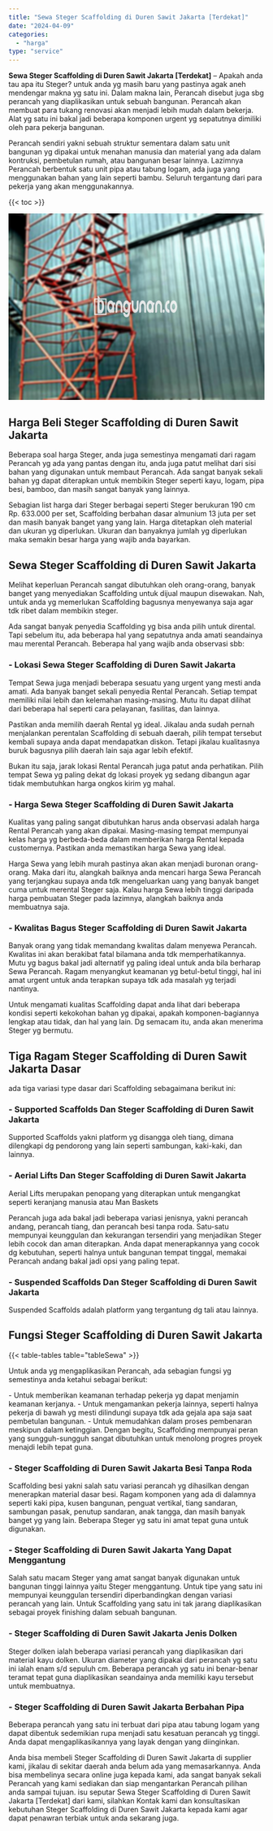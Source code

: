 ```yaml
---
title: "Sewa Steger Scaffolding di Duren Sawit Jakarta [Terdekat]"
date: "2024-04-09"
categories: 
  - "harga"
type: "service"
---
```


**Sewa Steger Scaffolding di Duren Sawit Jakarta \[Terdekat\]** – Apakah anda tau apa itu Steger? untuk anda yg masih baru yang pastinya agak aneh mendengar makna yg satu ini. Dalam makna lain, Perancah disebut juga sbg perancah yang diaplikasikan untuk sebuah bangunan. Perancah akan membuat para tukang renovasi akan menjadi lebih mudah dalam bekerja. Alat yg satu ini bakal jadi beberapa komponen urgent yg sepatutnya dimiliki oleh para pekerja bangunan.

Perancah sendiri yakni sebuah struktur sementara dalam satu unit bangunan yg dipakai untuk menahan manusia dan material yang ada dalam kontruksi, pembetulan rumah, atau bangunan besar lainnya. Lazimnya Perancah berbentuk satu unit pipa atau tabung logam, ada juga yang menggunakan bahan yang lain seperti bambu. Seluruh tergantung dari para pekerja yang akan menggunakannya.

{{< toc >}}

![Sewa Steger Scaffolding di Duren Sawit Jakarta [Terdekat]](/images/sewa-scaffolding-steger-18.png)

## Harga Beli Steger Scaffolding di Duren Sawit Jakarta

Beberapa soal harga Steger, anda juga semestinya mengamati dari ragam Perancah yg ada yang pantas dengan itu, anda juga patut melihat dari sisi bahan yang digunakan untuk membaut Perancah. Ada sangat banyak sekali bahan yg dapat diterapkan untuk membikin Steger seperti kayu, logam, pipa besi, bamboo, dan masih sangat banyak yang lainnya.

Sebagian list harga dari Steger berbagai seperti Steger berukuran 190 cm Rp. 633.000 per set, Scaffolding berbahan dasar almunium 13 juta per set dan masih banyak banget yang yang lain. Harga ditetapkan oleh material dan ukuran yg diperlukan. Ukuran dan banyaknya jumlah yg diperlukan maka semakin besar harga yang wajib anda bayarkan.

## Sewa Steger Scaffolding di Duren Sawit Jakarta

Melihat keperluan Perancah sangat dibutuhkan oleh orang-orang, banyak banget yang menyediakan Scaffolding untuk dijual maupun disewakan. Nah, untuk anda yg memerlukan Scaffolding bagusnya menyewanya saja agar tdk ribet dalam membikin steger.

Ada sangat banyak penyedia Scaffolding yg bisa anda pilih untuk dirental. Tapi sebelum itu, ada beberapa hal yang sepatutnya anda amati seandainya mau merental Perancah. Beberapa hal yang wajib anda observasi sbb:

### \- Lokasi Sewa Steger Scaffolding di Duren Sawit Jakarta

Tempat Sewa juga menjadi beberapa sesuatu yang urgent yang mesti anda amati. Ada banyak banget sekali penyedia Rental Perancah. Setiap tempat memiliki nilai lebih dan kelemahan masing-masing. Mutu itu dapat dilihat dari beberapa hal seperti cara pelayanan, fasilitas, dan lainnya.

Pastikan anda memilih daerah Rental yg ideal. Jikalau anda sudah pernah menjalankan perentalan Scaffolding di sebuah daerah, pilih tempat tersebut kembali supaya anda dapat mendapatkan diskon. Tetapi jikalau kualitasnya buruk bagusnya pilih daerah lain saja agar lebih efektif.

Bukan itu saja, jarak lokasi Rental Perancah juga patut anda perhatikan. Pilih tempat Sewa yg paling dekat dg lokasi proyek yg sedang dibangun agar tidak membutuhkan harga ongkos kirim yg mahal.

### \- Harga Sewa Steger Scaffolding di Duren Sawit Jakarta

Kualitas yang paling sangat dibutuhkan harus anda observasi adalah harga Rental Perancah yang akan dipakai. Masing-masing tempat mempunyai kelas harga yg berbeda-beda dalam memberikan harga Rental kepada customernya. Pastikan anda memastikan harga Sewa yang ideal.

Harga Sewa yang lebih murah pastinya akan akan menjadi buronan orang-orang. Maka dari itu, alangkah baiknya anda mencari harga Sewa Perancah yang terjangkau supaya anda tdk mengeluarkan uang yang banyak banget cuma untuk merental Steger saja. Kalau harga Sewa lebih tinggi daripada harga pembuatan Steger pada lazimnya, alangkah baiknya anda membuatnya saja.

### \- Kwalitas Bagus Steger Scaffolding di Duren Sawit Jakarta

Banyak orang yang tidak memandang kwalitas dalam menyewa Perancah. Kwalitas ini akan berakibat fatal bilamana anda tdk memperhatikannya. Mutu yg bagus bakal jadi alternatif yg paling ideal untuk anda bila berharap Sewa Perancah. Ragam menyangkut keamanan yg betul-betul tinggi, hal ini amat urgent untuk anda terapkan supaya tdk ada masalah yg terjadi nantinya.

Untuk mengamati kualitas Scaffolding dapat anda lihat dari beberapa kondisi seperti kekokohan bahan yg dipakai, apakah komponen-bagiannya lengkap atau tidak, dan hal yang lain. Dg semacam itu, anda akan menerima Steger yg bermutu.

## Tiga Ragam Steger Scaffolding di Duren Sawit Jakarta Dasar

ada tiga variasi type dasar dari Scaffolding sebagaimana berikut ini:

### \- Supported Scaffolds Dan Steger Scaffolding di Duren Sawit Jakarta

Supported Scaffolds yakni platform yg disangga oleh tiang, dimana dilengkapi dg pendorong yang lain seperti sambungan, kaki-kaki, dan lainnya.

### \- Aerial Lifts Dan Steger Scaffolding di Duren Sawit Jakarta

Aerial Lifts merupakan penopang yang diterapkan untuk mengangkat seperti keranjang manusia atau Man Baskets

Perancah juga ada bakal jadi beberapa variasi jenisnya, yakni perancah andang, perancah tiang, dan perancah besi tanpa roda. Satu-satu mempunyai keunggulan dan kekurangan tersendiri yang menjadikan Steger lebih cocok dan aman diterapkan. Anda dapat menerapkannya yang cocok dg kebutuhan, seperti halnya untuk bangunan tempat tinggal, memakai Perancah andang bakal jadi opsi yang paling tepat.

### \- Suspended Scaffolds Dan Steger Scaffolding di Duren Sawit Jakarta

Suspended Scaffolds adalah platform yang tergantung dg tali atau lainnya.

## Fungsi Steger Scaffolding di Duren Sawit Jakarta

{{< table-tables table="tableSewa" >}}

Untuk anda yg mengaplikasikan Perancah, ada sebagian fungsi yg semestinya anda ketahui sebagai berikut:

\- Untuk memberikan keamanan terhadap pekerja yg dapat menjamin keamanan kerjanya. - Untuk mengamankan pekerja lainnya, seperti halnya pekerja di bawah yg mesti dilindungi supaya tdk ada gejala apa saja saat pembetulan bangunan. - Untuk memudahkan dalam proses pembenaran meskipun dalam ketinggian. Dengan begitu, Scaffolding mempunyai peran yang sungguh-sungguh sangat dibutuhkan untuk menolong progres proyek menajdi lebih tepat guna.

### \- Steger Scaffolding di Duren Sawit Jakarta Besi Tanpa Roda

Scaffolding besi yakni salah satu variasi perancah yg dihasilkan dengan menerapkan material dasar besi. Ragam komponen yang ada di dalamnya seperti kaki pipa, kusen bangunan, penguat vertikal, tiang sandaran, sambungan pasak, penutup sandaran, anak tangga, dan masih banyak banget yg yang lain. Beberapa Steger yg satu ini amat tepat guna untuk digunakan.

### \- Steger Scaffolding di Duren Sawit Jakarta Yang Dapat Menggantung

Salah satu macam Steger yang amat sangat banyak digunakan untuk bangunan tinggi lainnya yaitu Steger menggantung. Untuk tipe yang satu ini mempunyai keunggulan tersendiri diperbandingkan dengan variasi perancah yang lain. Untuk Scaffolding yang satu ini tak jarang diaplikasikan sebagai proyek finishing dalam sebuah bangunan.

### \- Steger Scaffolding di Duren Sawit Jakarta Jenis Dolken

Steger dolken ialah beberapa variasi perancah yang diaplikasikan dari material kayu dolken. Ukuran diameter yang dipakai dari perancah yg satu ini ialah enam s/d sepuluh cm. Beberapa perancah yg satu ini benar-benar teramat tepat guna diaplikasikan seandainya anda memiliki kayu tersebut untuk membuatnya.

### \- Steger Scaffolding di Duren Sawit Jakarta Berbahan Pipa

Beberapa perancah yang satu ini terbuat dari pipa atau tabung logam yang dapat dibentuk sedemikian rupa menjadi satu kesatuan perancah yg tinggi. Anda dapat mengaplikasikannya yang layak dengan yang diinginkan.

Anda bisa membeli Steger Scaffolding di Duren Sawit Jakarta di supplier kami, jikalau di sekitar daerah anda belum ada yang memasarkannya. Anda bisa membelinya secara online juga kepada kami, ada sangat banyak sekali Perancah yang kami sediakan dan siap mengantarkan Perancah pilihan anda sampai tujuan. isu seputar Sewa Steger Scaffolding di Duren Sawit Jakarta \[Terdekat\] dari kami, silahkan Kontak kami dan konsultasikan kebutuhan Steger Scaffolding di Duren Sawit Jakarta kepada kami agar dapat penawran terbiak untuk anda sekarang juga.
